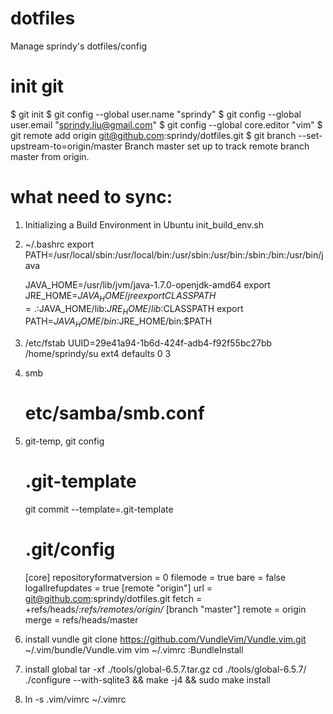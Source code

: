 # dotfiles
Manage sprindy's dotfiles/config 

# init git
$ git init
$ git config --global user.name "sprindy"
$ git config --global user.email  "sprindy.liu@gmail.com"
$ git config --global core.editor "vim"
$ git remote add origin git@github.com:sprindy/dotfiles.git
$ git branch --set-upstream-to=origin/master 
Branch master set up to track remote branch master from origin.

# what need to sync:
1. Initializing a Build Environment in Ubuntu
	init_build_env.sh

2. ~/.bashrc
	export PATH=/usr/local/sbin:/usr/local/bin:/usr/sbin:/usr/bin:/sbin:/bin:/usr/bin/java

	JAVA_HOME=/usr/lib/jvm/java-1.7.0-openjdk-amd64
	export JRE_HOME=$JAVA_HOME/jre
	export CLASSPATH=.:$JAVA_HOME/lib:$JRE_HOME/lib:$CLASSPATH
	export PATH=$JAVA_HOME/bin:$JRE_HOME/bin:$PATH

3. /etc/fstab
	UUID=29e41a94-1b6d-424f-adb4-f92f55bc27bb /home/sprindy/su            ext4    defaults              0       3

4. smb
   # etc/samba/smb.conf

5. git-temp, git config
	# .git-template
	git commit --template=.git-template

	# .git/config
	[core]
		repositoryformatversion = 0
		filemode = true
		bare = false
		logallrefupdates = true
	[remote "origin"]
		url = git@github.com:sprindy/dotfiles.git
		fetch = +refs/heads/*:refs/remotes/origin/*
	[branch "master"]
		remote = origin
		merge = refs/heads/master

6. install vundle
	git clone https://github.com/VundleVim/Vundle.vim.git ~/.vim/bundle/Vundle.vim
	vim ~/.vimrc
	:BundleInstall

7. install global
	tar -xf ./tools/global-6.5.7.tar.gz
	cd ./tools/global-6.5.7/
	./configure --with-sqlite3 && make -j4 && sudo make install

8. ln -s .vim/vimrc ~/.vimrc
